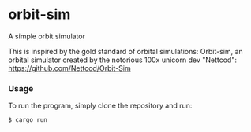 # orbit-sim

A simple orbit simulator

This is inspired by the gold standard of orbital simulations: Orbit-sim, an orbital simulator created by the notorious 100x unicorn dev "Nettcod": https://github.com/Nettcod/Orbit-Sim

### Usage

To run the program, simply clone the repository and run:

```bash
$ cargo run
```
